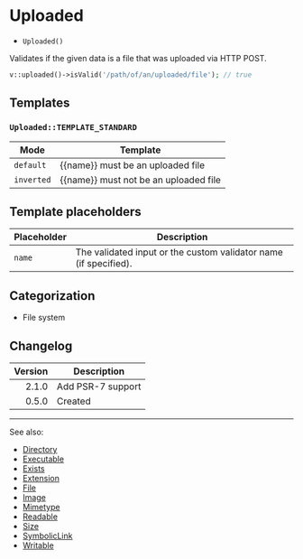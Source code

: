 # Uploaded

- `Uploaded()`

Validates if the given data is a file that was uploaded via HTTP POST.

```php
v::uploaded()->isValid('/path/of/an/uploaded/file'); // true
```

## Templates

### `Uploaded::TEMPLATE_STANDARD`

| Mode       | Template                              |
|------------|---------------------------------------|
| `default`  | {{name}} must be an uploaded file     |
| `inverted` | {{name}} must not be an uploaded file |

## Template placeholders

| Placeholder | Description                                                      |
|-------------|------------------------------------------------------------------|
| `name`      | The validated input or the custom validator name (if specified). |

## Categorization

- File system

## Changelog

| Version | Description       |
|--------:|-------------------|
|   2.1.0 | Add PSR-7 support |
|   0.5.0 | Created           |

***
See also:

- [Directory](Directory.md)
- [Executable](Executable.md)
- [Exists](Exists.md)
- [Extension](Extension.md)
- [File](File.md)
- [Image](Image.md)
- [Mimetype](Mimetype.md)
- [Readable](Readable.md)
- [Size](Size.md)
- [SymbolicLink](SymbolicLink.md)
- [Writable](Writable.md)
